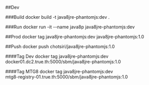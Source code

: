 ##Dev

###Build
    docker build -t java8jre-phantomjs:dev .


###Run
    docker run -it --name java8p java8jre-phantomjs:dev


##Prod
    docker tag java8jre-phantomjs:dev java8jre-phantomjs:1.0

##Push
    docker push chotsiri/java8jre-phantomjs:1.0
    
####Tag Dev
    docker tag java8jre-phantomjs:dev \
        docker01.dc2.true.th:5000/sbm/java8jre-phantomjs:1.0
        
####Tag MTG8
    docker tag java8jre-phantomjs:dev \
        mtg8-registry-01.true.th:5000/sbm/java8jre-phantomjs:1.0